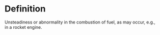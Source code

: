 # Definition

Unsteadiness or abnormality in the combustion of fuel, as may occur,
e.g., in a rocket engine.
